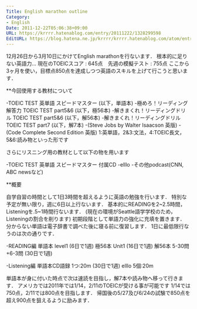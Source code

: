 ```yaml
---
Title: English marathon outline
Category:
- English
Date: 2011-12-22T05:06:38+09:00
URL: https://krrrr.hatenablog.com/entry/20111222/1328299598
EditURL: https://blog.hatena.ne.jp/krrrr/krrrr.hatenablog.com/atom/entry/11696248318756263023
---
```


12月26日から3月10日にかけてEnglish marathonを行ないます．
根本的に足りない英語力…
現在のTOEICスコア : 645点　先週の模擬テスト : 755点
ここから3ヶ月を使い，目標点850点を達成しつつ英語のスキルを上げて行こうと思います．

**今回使用する教材について

-TOEIC TEST 英単語 スピードマスター (以下，単語本)
-極めろ！リーディング解答力 TOEIC TEST part5&6 (以下，極56本)
-解きまくれ！リーディングドリル TOEIC TEST part5&6 (以下，解56本)
-解きまくれ！リーディングドリル TOEIC TEST part7 (以下，解7本)
-(Steve Jobs by Walter Isaacson 英版)
-(Code Complete Second Edition 英版)
1:英単語，2&3:文法，4:TOEIC長文，5&6:読み物といった形です

さらにリスニング用の教材として以下の物を用います

-TOEIC TEST 英単語 スピードマスター 付属CD
-elllo
-その他podcast(CNN, ABC newsなど)

**概要

 自学自習の時間として1日3時間を超えるように英語の勉強を行います．
特別な予定が無い限り，週に6日以上行ないます．
基本的にREADINGを2~2.5時間，Listeningを.5~1時間行ないます．
(現在の環境がSeattle語学学校のため，Listeningの割合を削ります)
初期段階として単語力の強化に充填を置きます．
分からない単語は電子辞書で調べた後に寝る前に復習します．
1日に最低限行なうのは次の通りです．

-READING編
単語本 level1 (6日で1週)
極56本 Unit1 (16日で1週)
解56本 5-30問+6-3問 (30日で1週)

-Listening編
単語本CD語録 1つ:20m (30日で1週)
elllo 5個:20m

単語本が身に付いた時点で次は速読を目指し，解7本や読み物へ移って行きます．
アメリカでは2011年では1/14，2/11のTOEICが受ける事が可能です
1/14では750点，2/11では800点を目指します．
帰国後の5/27及び6/24の試験で850点を超え900点を狙えるように励みます．
